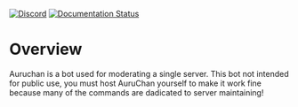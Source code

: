 [![Discord](https://discordapp.com/api/guilds/427051022251458570/widget.png)](https://discord.gg/ysDdyg8)
[![Documentation Status](https://readthedocs.org/projects/auruchan/badge/?version=latest)](http://auruchan.readthedocs.io/en/latest/?badge=latest)

# Overview

Auruchan is a bot used for moderating a single server. This bot not intended for public use, you must host AuruChan yourself to make it work fine because many of the commands are dadicated to server maintaining!
